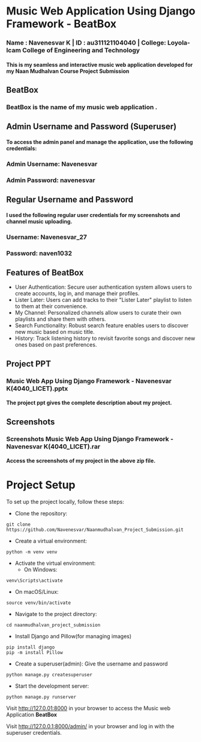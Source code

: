 # Music Web Application Using Django Framework - BeatBox
### Name   : Navenesvar K    |   ID     : au311121104040    |  College: Loyola-Icam College of Engineering and Technology

#### This is my seamless and interactive music web application developed for my Naan Mudhalvan Course Project Submission
## BeatBox
### __BeatBox__ is the name of my music web application .

## Admin Username and Password (Superuser)
#### To access the admin panel and manage the application, use the following credentials:
###        Admin Username: Navenesvar
###        Admin Password: navenesvar

## Regular Username and Password
#### I used the following regular user credentials for my screenshots and channel music uploading.
###        Username: Navenesvar_27
###        Password: naven1032


## Features of BeatBox
- User Authentication: Secure user authentication system allows users to create accounts, log in, and manage their profiles.
- Lister Later: Users can add tracks to their "Lister Later" playlist to listen to them at their convenience.
- My Channel: Personalized channels allow users to curate their own playlists and share them with others.
- Search Functionality: Robust search feature enables users to discover new music based on music title.
- History: Track listening history to revisit favorite songs and discover new ones based on past preferences.

## Project PPT
### Music Web App Using Django Framework - Navenesvar K(4040_LICET).pptx
#### The project ppt gives the complete description about my project.
## Screenshots
### Screenshots Music Web App Using Django Framework - Navenesvar K(4040_LICET).rar
#### Access the screenshots of my project in the above zip file.

# Project Setup
To set up the project locally, follow these steps:

- Clone the repository:
```
git clone https://github.com/Navenesvar/Naanmudhalvan_Project_Submission.git
```
- Create a virtual environment:
```
python -m venv venv
```

- Activate the virtual environment:
  - On Windows:

```
venv\Scripts\activate
```
  - On macOS/Linux:

```
source venv/bin/activate
```
- Navigate to the project directory:
```
cd naanmudhalvan_project_submission
```
- Install Django and Pillow(for managing images)
```
pip install django
pip -m install Pillow
```
- Create a superuser(admin): Give the username and password
```
python manage.py createsuperuser
```
- Start the development server:
```
python manage.py runserver
```

Visit http://127.0.01:8000 in your browser to access the Music web Application __BeatBox__

Visit http://127.0.0.1:8000/admin/ in your browser and log in with the superuser credentials.

